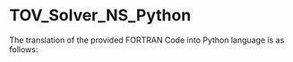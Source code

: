 # TOV_Solver_NS_Python
The translation of the provided FORTRAN Code into Python language is as follows:
